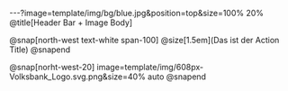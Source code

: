 ---?image=template/img/bg/blue.jpg&position=top&size=100% 20%
@title[Header Bar + Image Body]

@snap[north-west text-white span-100]
@size[1.5em](Das ist der Action Title)
@snapend

@snap[norht-west-20]
image=template/img/608px-Volksbank_Logo.svg.png&size=40% auto
@snapend
